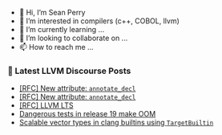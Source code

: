- 👋 Hi, I’m Sean Perry
- 👀 I’m interested in compilers (c++, COBOL, llvm)
- 🌱 I’m currently learning ...
- 💞️ I’m looking to collaborate on ...
- 📫 How to reach me ...

<!---
s66perry/s66perry is a ✨ special ✨ repository because its `README.md` (this file) appears on your GitHub profile.
You can click the Preview link to take a look at your changes.
--->
### 📕 Latest LLVM Discourse Posts

<!-- DISCOURSE-LLVM:START -->
- [[RFC] New attribute: `annotate_decl`](https://discourse.llvm.org/t/rfc-new-attribute-annotate-decl/84006?page=2#post_22)
- [[RFC] New attribute: `annotate_decl`](https://discourse.llvm.org/t/rfc-new-attribute-annotate-decl/84006?page=2#post_21)
- [[RFC] LLVM LTS](https://discourse.llvm.org/t/rfc-llvm-lts/84049#post_16)
- [Dangerous tests in release 19 make OOM](https://discourse.llvm.org/t/dangerous-tests-in-release-19-make-oom/84085#post_6)
- [Scalable vector types in clang builtins using `TargetBuiltin`](https://discourse.llvm.org/t/scalable-vector-types-in-clang-builtins-using-targetbuiltin/84099#post_2)
<!-- DISCOURSE-LLVM:END -->
